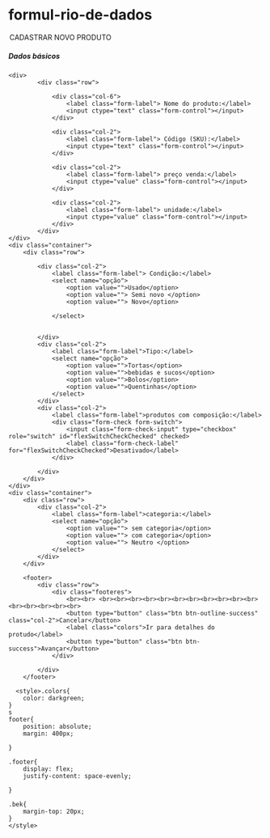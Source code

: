 # formul-rio-de-dados

<!DOCTYPE html>
<html lang="en">

<head>
    <meta charset="PT-BR">
    <meta name="viewport" content="width=device-width, initial-scale=1.0">
    <link rel="stylesheet" href="	https://cdn.jsdelivr.net/npm/bootstrap@5.3.2/dist/css/bootstrap.min.css">
    <link rel="stylesheet" href="style.css">
    <title>CADASTRO</title>

</head>

<body class="container ">
    <form>
    <legend>CADASTRAR NOVO PRODUTO</legend>
    <h5>Dados básicos</h5>

    <div>
            <div class="row">

                <div class="col-6">
                    <label class="form-label"> Nome do produto:</label>
                    <input ctype="text" class="form-control"></input>
                </div>

                <div class="col-2">
                    <label class="form-label"> Código (SKU):</label>
                    <input ctype="text" class="form-control"></input>
                </div>

                <div class="col-2">
                    <label class="form-label"> preço venda:</label>
                    <input ctype="value" class="form-control"></input>
                </div>

                <div class="col-2">
                    <label class="form-label"> unidade:</label>
                    <input ctype="value" class="form-control"></input>
                </div>
            </div>
    </div>
    <div class="container">
        <div class="row">

            <div class="col-2">
                <label class="form-label"> Condição:</label>
                <select name="opção">
                    <option value="">Usado</option>
                    <option value=""> Semi novo </option>
                    <option value=""> Novo</option>

                </select>


            </div>
            <div class="col-2">
                <label class="form-label">Tipo:</label>
                <select name="opção">
                    <option value="">Tortas</option>
                    <option value="">bebidas e sucos</option>
                    <option value="">Bolos</option>
                    <option value="">Quentinhas</option>
                </select>
            </div>
            <div class="col-2">
                <label class="form-label">produtos com composição:</label>
                <div class="form-check form-switch">
                    <input class="form-check-input" type="checkbox" role="switch" id="flexSwitchCheckChecked" checked>
                    <label class="form-check-label" for="flexSwitchCheckChecked">Desativado</label>
                </div>

            </div>
        </div>
    </div>
    <div class="container">
        <div class="row">
            <div class="col-2">
                <label class="form-label">categoria:</label>
                <select name="opção">
                    <option value=""> sem categoria</option>
                    <option value=""> com categoria</option>
                    <option value=""> Neutro </option>
                </select>
            </div>
        </div>

        <footer>
            <div class="row">
                <div class="footeres">
                    <br><br> <br><br><br><br><br><br><br><br><br><br><br><br><br><br><br><br>
                    <button type="button" class="btn btn-outline-success" class="col-2">Cancelar</button>
                    <label class="colors">Ir para detalhes do protudo</label>
                    <button type="button" class="btn btn-success">Avançar</button>
                </div>

            </div>
        </footer>

      <style>.colors{
        color: darkgreen;
    }
    s
    footer{
        position: absolute;
        margin: 400px;
        
    }
    
    .footer{
        display: flex;
        justify-content: space-evenly;
        
    }
    
    .bek{
        margin-top: 20px;
    }
    </style>
  




